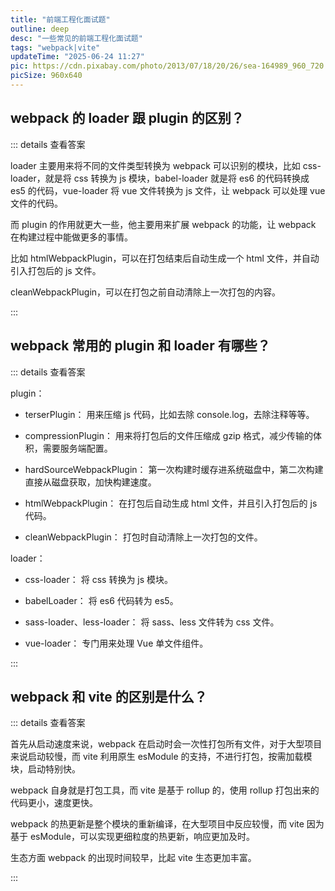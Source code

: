 ```yaml
---
title: "前端工程化面试题"
outline: deep
desc: "一些常见的前端工程化面试题"
tags: "webpack|vite"
updateTime: "2025-06-24 11:27"
pic: https://cdn.pixabay.com/photo/2013/07/18/20/26/sea-164989_960_720.jpg
picSize: 960x640
---
```


## webpack 的 loader 跟 plugin 的区别？

::: details 查看答案

loader 主要用来将不同的文件类型转换为 webpack 可以识别的模块，比如 css-loader，就是将 css 转换为 js 模块，babel-loader 就是将 es6 的代码转换成 es5 的代码，vue-loader 将 vue 文件转换为 js 文件，让 webpack 可以处理 vue 文件的代码。

而 plugin 的作用就更大一些，他主要用来扩展 webpack 的功能，让 webpack 在构建过程中能做更多的事情。

比如 htmlWebpackPlugin，可以在打包结束后自动生成一个 html 文件，并自动引入打包后的 js 文件。

cleanWebpackPlugin，可以在打包之前自动清除上一次打包的内容。

:::

## webpack 常用的 plugin 和 loader 有哪些？

::: details 查看答案

plugin：

- terserPlugin： 用来压缩 js 代码，比如去除 console.log，去除注释等等。

- compressionPlugin： 用来将打包后的文件压缩成 gzip 格式，减少传输的体积，需要服务端配置。

- hardSourceWebpackPlugin： 第一次构建时缓存进系统磁盘中，第二次构建直接从磁盘获取，加快构建速度。

- htmlWebpackPlugin： 在打包后自动生成 html 文件，并且引入打包后的 js 代码。

- cleanWebpackPlugin： 打包时自动清除上一次打包的文件。

loader：

- css-loader： 将 css 转换为 js 模块。

- babelLoader： 将 es6 代码转为 es5。

- sass-loader、less-loader： 将 sass、less 文件转为 css 文件。

- vue-loader： 专门用来处理 Vue 单文件组件。

:::

## webpack 和 vite 的区别是什么？

::: details 查看答案

首先从启动速度来说，webpack 在启动时会一次性打包所有文件，对于大型项目来说启动较慢，而 vite 利用原生 esModule 的支持，不进行打包，按需加载模块，启动特别快。

webpack 自身就是打包工具，而 vite 是基于 rollup 的，使用 rollup 打包出来的代码更小，速度更快。

webpack 的热更新是整个模块的重新编译，在大型项目中反应较慢，而 vite 因为基于 esModule，可以实现更细粒度的热更新，响应更加及时。

生态方面 webpack 的出现时间较早，比起 vite 生态更加丰富。

:::
